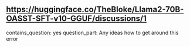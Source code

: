 ## https://huggingface.co/TheBloke/Llama2-70B-OASST-SFT-v10-GGUF/discussions/1

contains_question: yes
question_part: Any ideas how to get around this error